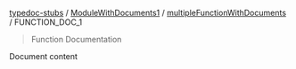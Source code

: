 [typedoc-stubs](README.md) / [ModuleWithDocuments1](ModuleWithDocuments1.md) / [multipleFunctionWithDocuments](ModuleWithDocuments1.Function.multipleFunctionWithDocuments.md) / FUNCTION\_DOC\_1

> Function Documentation

Document content
